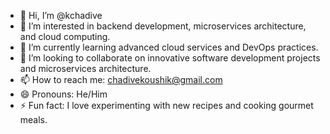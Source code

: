 - 👋 Hi, I’m @kchadive
- 👀 I’m interested in backend development, microservices architecture, and cloud computing.
- 🌱 I’m currently learning advanced cloud services and DevOps practices.
- 💞️ I’m looking to collaborate on innovative software development projects and microservices architecture.
- 📫 How to reach me: [chadivekoushik@gmail.com](mailto:chadivekoushik@gmail.com)
- 😄 Pronouns: He/Him
- ⚡ Fun fact: I love experimenting with new recipes and cooking gourmet meals.

<!---
kchadive/kchadive is a ✨ special ✨ repository because its `README.md` (this file) appears on your GitHub profile.
You can click the Preview link to take a look at your changes.
--->
